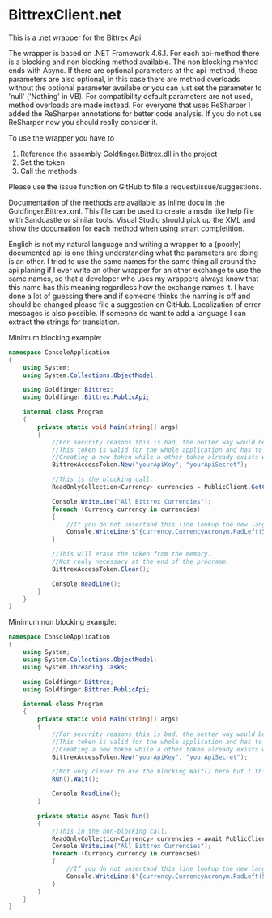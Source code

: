 # BittrexClient.net
This is a .net wrapper for the Bittrex Api

The wrapper is based on .NET Framework 4.6.1. For each api-method there is a blocking and non blocking method available. The non blocking mehtod ends with Async. If there are optional parameters at the api-method, these parameters are also optional, in this case there are method overloads without the optional parameter availabe or you can just set the parameter to 'null' ('Nothing' in VB). For compatibility default parameters are not used, method overloads are made instead.
For everyone that uses ReSharper I added the ReSharper annotations for better code analysis. If you do not use ReSharper now you should really consider it.

To use the wrapper you have to

1. Reference the assembly Goldfinger.Bittrex.dll in the project
2. Set the token
3. Call the methods

Please use the issue function on GitHub to file a request/issue/suggestions.

Documentation of the methods are available as inline docu in the Goldfinger.Bittrex.xml. This file can be used to create a msdn like help file with Sandcastle or similar tools.
Visual Studio should pick up the XML and show the documation for each method when using smart completition.

English is not my natural language and writing a wrapper to a (poorly) documented api is one thing understanding what the parameters are doing is an other.
I tried to use the same names for the same thing all around the api planing if I ever write an other wrapper for an other exchange to use the same names, so that a developer who uses my wrappers always know that this name has this meaning regardless how the exchange names it. I have done a lot of guessing there and if someone thinks the naming is off and should be changed please file a suggestion on GitHub.
Localization of error messages is also possible. If someone do want to add a language I can extract the strings for translation.

Minimum blocking example:
```C#
namespace ConsoleApplication
{
	using System;
	using System.Collections.ObjectModel;

	using Goldfinger.Bittrex;
	using Goldfinger.Bittrex.PublicApi;

	internal class Program
	{
		private static void Main(string[] args)
		{
			//For security reasons this is bad, the better way would be to use the SecureString overload.
			//This token is valid for the whole application and has to be set only once.
			//Creating a new token while a other token already exists will override the existing token.
			BittrexAccessToken.New("yourApiKey", "yourApiSecret");

            //This is the blocking call.
			ReadOnlyCollection<Currency> currencies = PublicClient.GetCurrencies();

			Console.WriteLine("All Bittrex Currencies");
			foreach (Currency currency in currencies)
			{
				//If you do not unsertand this line lookup the new language features of C# on the internet.
				Console.WriteLine($"{currency.CurrencyAcronym.PadLeft(5)}| Name: {currency.CurrencyName}, Type: {currency.CoinType}, Active: {currency.IsActive}, Minimum confirmation: {currency.MinimumConfirmation}, Transaction fee: {currency.TransactionFee:N8}");
			}

			//This will erase the token from the memory.
			//Not realy necessary at the end of the programm.
			BittrexAccessToken.Clear();

			Console.ReadLine();
		}
	}
}
```

Minimum non blocking example:
```C#
namespace ConsoleApplication
{
	using System;
	using System.Collections.ObjectModel;
	using System.Threading.Tasks;

	using Goldfinger.Bittrex;
	using Goldfinger.Bittrex.PublicApi;

	internal class Program
	{
		private static void Main(string[] args)
		{
			//For security reasons this is bad, the better way would be to use the SecureString overload.
			//This token is valid for the whole application and has to be set only once.
			//Creating a new token while a other token already exists will override the existing token.
			BittrexAccessToken.New("yourApiKey", "yourApiSecret");

			//Not very clever to use the blocking Wait() here but I think you get the point.
			Run().Wait();

			Console.ReadLine();
		}

		private static async Task Run()
		{
			//This in the non-blocking call.
			ReadOnlyCollection<Currency> currencies = await PublicClient.GetCurrenciesAsync().ConfigureAwait(false);
			Console.WriteLine("All Bittrex Currencies");
			foreach (Currency currency in currencies)
			{
				//If you do not unsertand this line lookup the new language features of C# on the internet.
				Console.WriteLine($"{currency.CurrencyAcronym.PadLeft(5)}| Name: {currency.CurrencyName}, Type: {currency.CoinType}, Active: {currency.IsActive}, Minimum confirmation: {currency.MinimumConfirmation}, Transaction fee: {currency.TransactionFee:N8}");
			}
		}
	}
}
```
